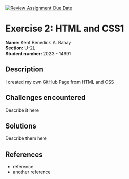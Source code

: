 [![Review Assignment Due Date](https://classroom.github.com/assets/deadline-readme-button-22041afd0340ce965d47ae6ef1cefeee28c7c493a6346c4f15d667ab976d596c.svg)](https://classroom.github.com/a/LOhZyyrU)

# Exercise 2: HTML and CSS1

**Name:** Kent Benedick A. Bahay <br/>
**Section:** U-2L <br/>
**Student number:** 2023 - 14991 <br/>

## Description

I created my own GitHub Page from HTML and CSS

## Challenges encountered

Describe it here

## Solutions

Describe them here

## References

- reference
- another reference
